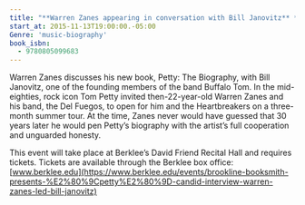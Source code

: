 ```yaml
---
title: "**Warren Zanes appearing in conversation with Bill Janovitz** *Petty: The Biography*"
start_at: 2015-11-13T19:00:00.-05:00
Genre: 'music-biography'
book_isbn:
  - 9780805099683
---
```

Warren Zanes discusses his new book, Petty: The Biography, with Bill Janovitz, one of the founding members of the band Buffalo Tom. In the mid-eighties, rock icon Tom Petty invited then-22-year-old Warren Zanes and his band, the Del Fuegos, to open for him and the Heartbreakers on a three-month summer tour. At the time, Zanes never would have guessed that 30 years later he would pen Petty’s biography with the artist’s full cooperation and unguarded honesty.

This event will take place at Berklee’s David Friend Recital Hall and requires tickets. Tickets are available through the Berklee box office: [www.berklee.edu](https://www.berklee.edu/events/brookline-booksmith-presents-%E2%80%9Cpetty%E2%80%9D-candid-interview-warren-zanes-led-bill-janovitz)